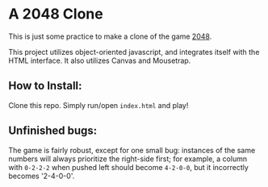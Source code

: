 # A 2048 Clone

This is just some practice to make a clone of the game [2048](http://gabrielecirulli.github.io/2048/).

This project utilizes object-oriented javascript, and integrates itself with the HTML interface. 
It also utilizes Canvas and Mousetrap. 

## How to Install:
Clone this repo. Simply run/open `index.html` and play!

## Unfinished bugs:

The game is fairly robust, except for one small bug: instances of the same numbers will always prioritize the right-side first; for example, a column with `0-2-2-2` when pushed left should become `4-2-0-0`, but it incorrectly becomes '2-4-0-0'. 
